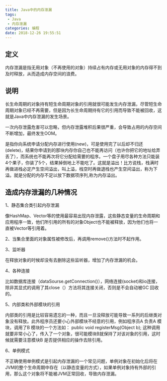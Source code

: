 ```yaml
---
title: Java中的内存泄漏
tags: 
 - Java
 - 内存泄漏
categories: 编程
date: 2018-12-26 19:55:51
---
```


## 定义

内存泄漏是指无用对象（不再使用的对象）持续占有内存或无用对象的内存得不到及时释放，从而造成内存空间的浪费。

## 说明

长生命周期的对象持有短生命周期对象的引用就很可能发生内存泄漏，尽管短生命周期对象已经不再需要，但是因为长生命周期持有它的引用而导致不能被回收，这就是Java中内存泄漏的发生场景。

一次内存泄露危害可以忽略，但内存泄露堆积后果很严重，会导致占用的内存空间不断增加，最终发生OOM。

是指你向系统申请分配内存进行使用(new)，可是使用完了以后却不归还(delete)，结果你申请到的那块内存你自己也不能再访问（也许你把它的地址给弄丢了），而系统也不能再次将它分配给需要的程序。一个盘子用尽各种方法只能装4个果子，你装了5个，结果掉倒地上不能吃了。这就是溢出！比方说栈，栈满时再做进栈必定产生空间溢出，叫上溢，栈空时再做退栈也产生空间溢出，称为下溢。就是分配的内存不足以放下数据项序列,称为内存溢出。

## 造成内存泄漏的几种情况

1、静态集合类引起内存泄漏

像HashMap、Vector等的使用最容易出现内存泄露，这些静态变量的生命周期和应用程序一致，他们所引用的所有的对象Object也不能被释放，因为他们也将一直被Vector等引用着。

2、当集合里面的对象属性被修改后，再调用remove()方法时不起作用。

3、监听器

在释放对象的时候却没有去删除这些监听器，增加了内存泄漏的机会。

4、各种连接

比如数据库连接（dataSourse.getConnection()），网络连接(socket)和io连接，除非其显式的调用了其close（）方法将其连接关闭，否则是不会自动被GC 回收的。

5、内部类和外部模块的引用

内部类的引用是比较容易遗忘的一种，而且一旦没释放可能导致一系列的后继类对象没有释放。此外程序员还要小心外部模块不经意的引用，例如程序员A 负责A 模块，调用了B 模块的一个方法如： public void registerMsg(Object b); 这种调用就要非常小心了，传入了一个对象，很可能模块B就保持了对该对象的引用，这时候就需要注意模块B 是否提供相应的操作去除引用。

6、单例模式

不正确使用单例模式是引起内存泄漏的一个常见问题，单例对象在初始化后将在JVM的整个生命周期中存在（以静态变量的方式），如果单例对象持有外部的引用，那么这个对象将不能被JVM正常回收，导致内存泄漏。